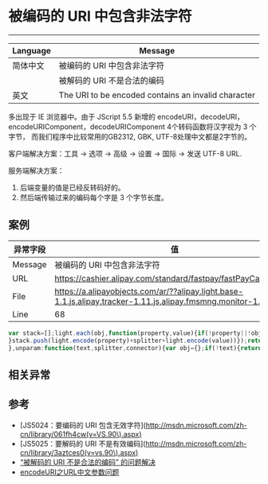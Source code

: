 
# 被编码的 URI 中包含非法字符

----

| Language | Message                                             |
|----------|-----------------------------------------------------|
| 简体中文 | 被编码的 URI 中包含非法字符                         |
|          | 被解码的 URI 不是合法的编码                         |
| 英文     | The URI to be encoded contains an invalid character |

多出现于 IE 浏览器中。由于 JScript 5.5 新增的 encodeURI，decodeURI，
encodeURIComponent，decodeURIComponent 4个转码函数将汉字视为 3 个字节，
而我们程序中比较常用的GB2312, GBK, UTF-8处理中文都是2字节的。

客户端解决方案：工具 -> 选项 -> 高级 -> 设置 -> 国际 -> 发送 UTF-8 URL.

服务端解决方案：

1. 后端变量的值是已经反转码好的。
1. 然后端传输过来的编码每个字是 3 个字节长度。

## 案例

| 异常字段 | 值                                                                                                            |
|----------|---------------------------------------------------------------------------------------------------------------|
| Message  | 被编码的 URI 中包含非法字符 <br />                                                                            |
| URL      | https://cashier.alipay.com/standard/fastpay/fastPayCashier.htm                                                |
| File     | https://a.alipayobjects.com/ar/??alipay.light.base-1.1.js,alipay.tracker-1.11.js,alipay.fmsmng.monitor-1.4.js |
| Line     | 68                                                                                                            |

<!-- start-line=67; -->
```javascript
var stack=[];light.each(obj,function(property,value){if(!property||!obj.hasOwnProperty(property)){return
}stack.push(light.encode(property)+splitter+light.encode(value))});return stack.join(connector||"&")
},unparam:function(text,splitter,connector){var obj={};if(!text){return obj}splitter=splitter||"=";
```

## 相关异常


## 参考

* [JS5024：要编码的 URI 包含无效字符](http://msdn.microsoft.com/zh-cn/library/061fh4cw(v=VS.90\).aspx)
* [JS5025：要解码的 URI 不是有效编码](http://msdn.microsoft.com/zh-cn/library/3aztces0(v=vs.90\).aspx)
* [“被解码的 URI 不是合法的编码” 的问题解决](http://blog.csdn.net/cuixiping/archive/2007/08/03/1723741.aspx)
* [encodeURI之URL中文参数问题](http://www.cnblogs.com/walkingboy/archive/2007/01/26/encodeURIAndFormAction_Chinese.html)
